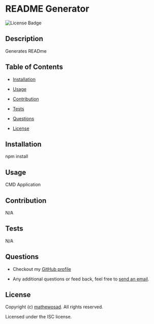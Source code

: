 # README Generator

  ![License Badge](https://img.shields.io/github/license/mathewosad/Great-README-Generator)

  ## Description

  Generates READme

  ## Table of Contents

  * [Installation](#installation)

  * [Usage](#usage)

  * [Contribution](#contribution)

  * [Tests](#tests)

  * [Questions](#questions)

  * [License](#license)

  ## Installation

  npm install

  ## Usage

  CMD Application

  ## Contribution

  N/A

  ## Tests

  N/A

  ## Questions

  * Checkout my [GitHub profile](https://github.com/mathewosad)
  
  * Any additional questions or feed back, feel free to [send an email](mailto:matthewosad@yahoo.com). 

  ## License

  Copyright (c) [mathewosad](https://github.com/mathewosad). All rights reserved.
  
  Licensed under the ISC license.
  
